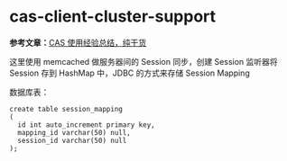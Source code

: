 # cas-client-cluster-support

**参考文章：**[CAS 使用经验总结，纯干货](https://ningyu1.github.io/site/post/54-cas-server/)

这里使用 memcached 做服务器间的 Session 同步，创建 Session 监听器将 Session 存到 HashMap 中，JDBC 的方式来存储 Session Mapping

数据库表：
```mysql
create table session_mapping
(
  id int auto_increment primary key,
  mapping_id varchar(50) null,
  session_id varchar(50) null
);
```

